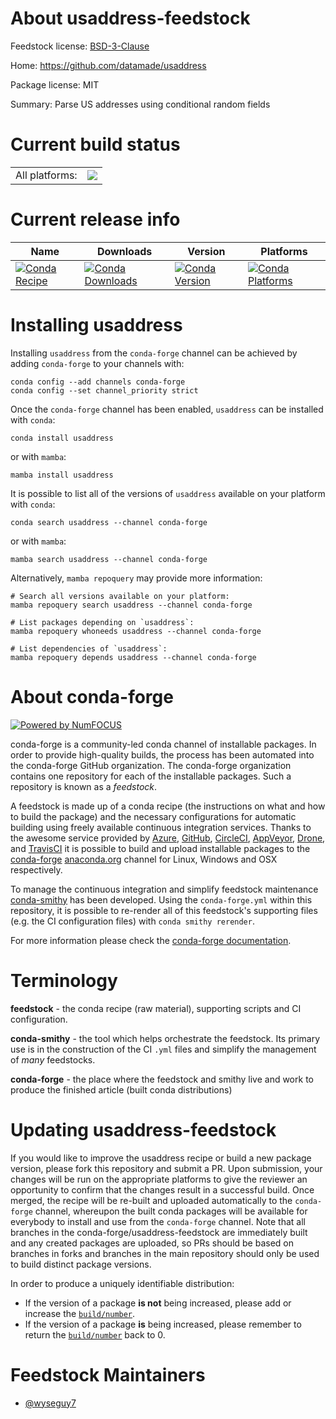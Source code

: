 About usaddress-feedstock
=========================

Feedstock license: [BSD-3-Clause](https://github.com/conda-forge/usaddress-feedstock/blob/main/LICENSE.txt)

Home: https://github.com/datamade/usaddress

Package license: MIT

Summary: Parse US addresses using conditional random fields

Current build status
====================


<table><tr><td>All platforms:</td>
    <td>
      <a href="https://dev.azure.com/conda-forge/feedstock-builds/_build/latest?definitionId=3609&branchName=main">
        <img src="https://dev.azure.com/conda-forge/feedstock-builds/_apis/build/status/usaddress-feedstock?branchName=main">
      </a>
    </td>
  </tr>
</table>

Current release info
====================

| Name | Downloads | Version | Platforms |
| --- | --- | --- | --- |
| [![Conda Recipe](https://img.shields.io/badge/recipe-usaddress-green.svg)](https://anaconda.org/conda-forge/usaddress) | [![Conda Downloads](https://img.shields.io/conda/dn/conda-forge/usaddress.svg)](https://anaconda.org/conda-forge/usaddress) | [![Conda Version](https://img.shields.io/conda/vn/conda-forge/usaddress.svg)](https://anaconda.org/conda-forge/usaddress) | [![Conda Platforms](https://img.shields.io/conda/pn/conda-forge/usaddress.svg)](https://anaconda.org/conda-forge/usaddress) |

Installing usaddress
====================

Installing `usaddress` from the `conda-forge` channel can be achieved by adding `conda-forge` to your channels with:

```
conda config --add channels conda-forge
conda config --set channel_priority strict
```

Once the `conda-forge` channel has been enabled, `usaddress` can be installed with `conda`:

```
conda install usaddress
```

or with `mamba`:

```
mamba install usaddress
```

It is possible to list all of the versions of `usaddress` available on your platform with `conda`:

```
conda search usaddress --channel conda-forge
```

or with `mamba`:

```
mamba search usaddress --channel conda-forge
```

Alternatively, `mamba repoquery` may provide more information:

```
# Search all versions available on your platform:
mamba repoquery search usaddress --channel conda-forge

# List packages depending on `usaddress`:
mamba repoquery whoneeds usaddress --channel conda-forge

# List dependencies of `usaddress`:
mamba repoquery depends usaddress --channel conda-forge
```


About conda-forge
=================

[![Powered by
NumFOCUS](https://img.shields.io/badge/powered%20by-NumFOCUS-orange.svg?style=flat&colorA=E1523D&colorB=007D8A)](https://numfocus.org)

conda-forge is a community-led conda channel of installable packages.
In order to provide high-quality builds, the process has been automated into the
conda-forge GitHub organization. The conda-forge organization contains one repository
for each of the installable packages. Such a repository is known as a *feedstock*.

A feedstock is made up of a conda recipe (the instructions on what and how to build
the package) and the necessary configurations for automatic building using freely
available continuous integration services. Thanks to the awesome service provided by
[Azure](https://azure.microsoft.com/en-us/services/devops/), [GitHub](https://github.com/),
[CircleCI](https://circleci.com/), [AppVeyor](https://www.appveyor.com/),
[Drone](https://cloud.drone.io/welcome), and [TravisCI](https://travis-ci.com/)
it is possible to build and upload installable packages to the
[conda-forge](https://anaconda.org/conda-forge) [anaconda.org](https://anaconda.org/)
channel for Linux, Windows and OSX respectively.

To manage the continuous integration and simplify feedstock maintenance
[conda-smithy](https://github.com/conda-forge/conda-smithy) has been developed.
Using the ``conda-forge.yml`` within this repository, it is possible to re-render all of
this feedstock's supporting files (e.g. the CI configuration files) with ``conda smithy rerender``.

For more information please check the [conda-forge documentation](https://conda-forge.org/docs/).

Terminology
===========

**feedstock** - the conda recipe (raw material), supporting scripts and CI configuration.

**conda-smithy** - the tool which helps orchestrate the feedstock.
                   Its primary use is in the construction of the CI ``.yml`` files
                   and simplify the management of *many* feedstocks.

**conda-forge** - the place where the feedstock and smithy live and work to
                  produce the finished article (built conda distributions)


Updating usaddress-feedstock
============================

If you would like to improve the usaddress recipe or build a new
package version, please fork this repository and submit a PR. Upon submission,
your changes will be run on the appropriate platforms to give the reviewer an
opportunity to confirm that the changes result in a successful build. Once
merged, the recipe will be re-built and uploaded automatically to the
`conda-forge` channel, whereupon the built conda packages will be available for
everybody to install and use from the `conda-forge` channel.
Note that all branches in the conda-forge/usaddress-feedstock are
immediately built and any created packages are uploaded, so PRs should be based
on branches in forks and branches in the main repository should only be used to
build distinct package versions.

In order to produce a uniquely identifiable distribution:
 * If the version of a package **is not** being increased, please add or increase
   the [``build/number``](https://docs.conda.io/projects/conda-build/en/latest/resources/define-metadata.html#build-number-and-string).
 * If the version of a package **is** being increased, please remember to return
   the [``build/number``](https://docs.conda.io/projects/conda-build/en/latest/resources/define-metadata.html#build-number-and-string)
   back to 0.

Feedstock Maintainers
=====================

* [@wyseguy7](https://github.com/wyseguy7/)

